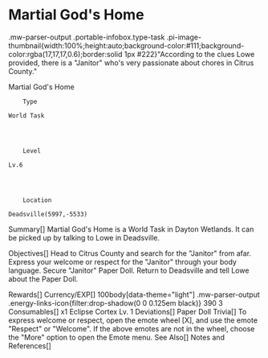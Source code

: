 # Martial God's Home

.mw-parser-output .portable-infobox.type-task .pi-image-thumbnail{width:100%;height:auto;background-color:#111;background-color:rgba(17,17,17,0.6);border:solid 1px #222}"According to the clues Lowe provided, there is a "Janitor" who's very passionate about chores in Citrus County."

Martial God&#39;s Home

	

	
		Type
	
	World Task



	
		Level
	
	Lv.6



	
		Location
	
	Deadsville(5997,-5533)





Summary[]
Martial God's Home is a World Task in Dayton Wetlands. It can be picked up by talking to Lowe in Deadsville.

Objectives[]
Head to Citrus County and search for the "Janitor" from afar.
Express your welcome or respect for the "Janitor" through your body language.
Secure "Janitor" Paper Doll.
Return to Deadsville and tell Lowe about the Paper Doll.


Rewards[]
Currency/EXP[]
 100body[data-theme="light"] .mw-parser-output .energy-links-icon{filter:drop-shadow(0 0 0.125em black)}
390
 3
Consumables[]
x1 Eclipse Cortex Lv. 1
Deviations[]
Paper Doll
Trivia[]
To express welcome or respect, open the emote wheel [X], and use the emote "Respect" or "Welcome".
If the above emotes are not in the wheel, choose the "More" option to open the Emote menu.
See Also[]
Notes and References[]
